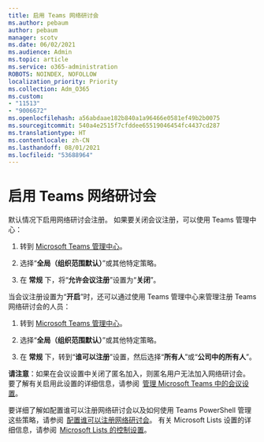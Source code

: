 ```yaml
---
title: 启用 Teams 网络研讨会
ms.author: pebaum
author: pebaum
manager: scotv
ms.date: 06/02/2021
ms.audience: Admin
ms.topic: article
ms.service: o365-administration
ROBOTS: NOINDEX, NOFOLLOW
localization_priority: Priority
ms.collection: Adm_O365
ms.custom:
- "11513"
- "9006672"
ms.openlocfilehash: a56abdaae182b840a1a96466e0581ef49b2b0075
ms.sourcegitcommit: 540a4e2515f7cfddee65519046454fc4437cd287
ms.translationtype: HT
ms.contentlocale: zh-CN
ms.lasthandoff: 08/01/2021
ms.locfileid: "53688964"
---
```

# <a name="enable-teams-webinars"></a>启用 Teams 网络研讨会

默认情况下启用网络研讨会注册。 如果要关闭会议注册，可以使用 Teams 管理中心： 

1. 转到 [Microsoft Teams 管理中心](https://admin.teams.microsoft.com/policies/meetings)。 

2. 选择“**全局（组织范围默认）**”或其他特定策略。 

3. 在 **常规** 下，将“**允许会议注册**”设置为“**关闭**”。 

当会议注册设置为“**开启**”时，还可以通过使用 Teams 管理中心来管理注册 Teams 网络研讨会的人员： 

1. 转到 [Microsoft Teams 管理中心](https://admin.teams.microsoft.com/policies/meetings)。 

2. 选择“**全局（组织范围默认）**”或其他特定策略。 

3. 在 **常规** 下，转到“**谁可以注册**”设置，然后选择“**所有人**”或“**公司中的所有人**”。 

**请注意**：如果在会议设置中关闭了匿名加入，则匿名用户无法加入网络研讨会。 要了解有关启用此设置的详细信息，请参阅  [管理 Microsoft Teams 中的会议设置](/microsoftteams/meeting-settings-in-teams)。 

要详细了解如配置谁可以注册网络研讨会以及如何使用 Teams PowerShell 管理这些策略，请参阅  [配置谁可以注册网络研讨会](/microsoftteams/set-up-webinars?source=docs#configure-who-can-register-for-webinars)。 有关 Microsoft Lists 设置的详细信息，请参阅  [Microsoft Lists 的控制设置](/sharepoint/control-lists)。 
